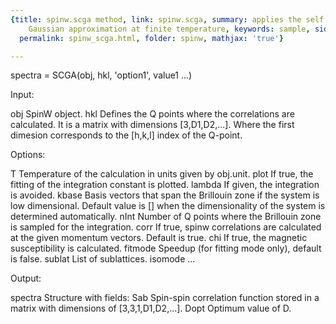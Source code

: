 ```yaml
---
{title: spinw.scga method, link: spinw.scga, summary: applies the self consistent
    Gaussian approximation at finite temperature, keywords: sample, sidebar: sw_sidebar,
  permalink: spinw_scga.html, folder: spinw, mathjax: 'true'}

---
```

 
spectra = SCGA(obj, hkl, 'option1', value1 ...)
 
Input:
 
obj       SpinW object.
hkl       Defines the Q points where the correlations are calculated. It
          is a matrix with dimensions [3,D1,D2,...]. Where the first
          dimesion corresponds to the [h,k,l] index of the Q-point.
 
Options:
 
T         Temperature of the calculation in units given by obj.unit.
plot      If true, the fitting of the integration constant is plotted.
lambda    If given, the integration is avoided.
kbase     Basis vectors that span the Brillouin zone if the system is low
          dimensional. Default value is [] when the dimensionality of the
          system is determined automatically.
nInt      Number of Q points where the Brillouin zone is sampled for the
          integration.
corr      If true, spinw correlations are calculated at the given
          momentum vectors. Default is true.
chi       If true, the magnetic susceptibility is calculated.
fitmode       Speedup (for fitting mode only), default is false.
sublat    List of sublattices.
isomode   ...
 
Output:
 
spectra   Structure with fields:
  Sab     Spin-spin correlation function stored in a matrix with
          dimensions of [3,3,1,D1,D2,...].
  Dopt    Optimum value of D.
 

